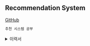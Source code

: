 ## Recommendation System
[GitHub](https://github.com/okso6441-ksh/RecommendationSystem/edit/main/README.md) 

```markdown
추천 시스템 공부
```
<details>
    <summary>이력서</summary>
    <div>

|||    
|--|--|    
|1|2|   
    </div>
</deatils>  

### Paper
2008_IEEE_CFfIFD [Collaborative_Filtering_for_Implicit_Feedback_Datasets](https://github.com/okso6441-ksh/RecommendationSystem/tree/main/paper/2008_IEEE_CFfIFD/README.md)
  
2009_UAI_BPR [BPR: Bayesian Personalized Ranking from Implicit Feedback](https://github.com/okso6441-ksh/RecommendationSystem/tree/main/paper/2009_UAI_BPR/README.md)

2010_CSIE_FM [Factorization Machines](https://github.com/okso6441-ksh/RecommendationSystem/tree/main/paper/2010_CSIE_FM/README.md)

2012_IEEE_LARS [LARS: A Location-Aware Recommender System](https://github.com/okso6441-ksh/RecommendationSystem/tree/main/paper/2012_IEEE_LARS/README.md)

2015_CECS_AutoRec [AutoRec: Autoencoders Meet Collaborative Filtering](https://github.com/okso6441-ksh/RecommendationSystem/tree/main/paper/2015_CECS_AutoRec/README.md)

2016_arxiv_WDLRS [Wide & Deep Learning for Recommender Systems](https://github.com/okso6441-ksh/RecommendationSystem/tree/main/paper/2016_arxiv_WDLRS/README.md)

2017_arXiv_Neural_CF [Neural Collaborative Filtering](https://github.com/okso6441-ksh/RecommendationSystem/tree/main/paper/2017_arXiv_Neural_CF/README.md)

2017_arXiv_DeepFM [DeepFM: A Factorization-Machine based Neural Network for CTR Prediction](https://github.com/okso6441-ksh/RecommendationSystem/tree/main/paper/2017_arXiv_DeepFM/README.md)

### Article
2009_IEEE_MFTFRS [MATRIX_FACTORIZATION_TECHNIQUES_FOR_RECOMMENDER_SYSTEMS](https://github.com/okso6441-ksh/RecommendationSystem/tree/main/article/2009_IEEE_MFTFRS/README.md)

### Support or Contact